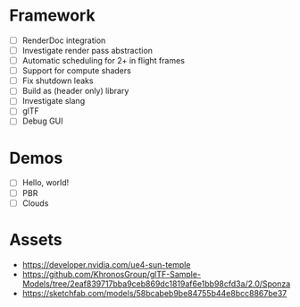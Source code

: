 # Framework
- [ ] RenderDoc integration
- [ ] Investigate render pass abstraction
- [ ] Automatic scheduling for 2+ in flight frames
- [ ] Support for compute shaders
- [ ] Fix shutdown leaks
- [ ] Build as (header only) library
- [ ] Investigate slang
- [ ] glTF
- [ ] Debug GUI

# Demos
- [ ] Hello, world!
- [ ] PBR
- [ ] Clouds

# Assets
- https://developer.nvidia.com/ue4-sun-temple
- https://github.com/KhronosGroup/glTF-Sample-Models/tree/2eaf839717bba9ceb869dc1819af6e1bb98cfd3a/2.0/Sponza
- https://sketchfab.com/models/58bcabeb9be84755b44e8bcc8867be37
